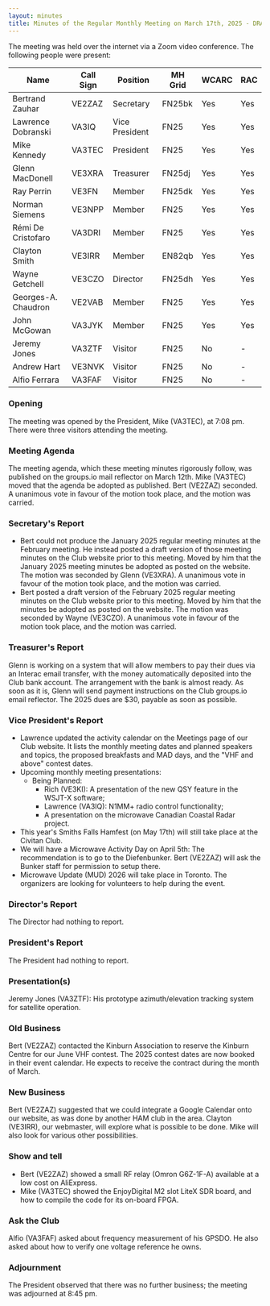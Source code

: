 ```yaml
---
layout: minutes
title: Minutes of the Regular Monthly Meeting on March 17th, 2025 - DRAFT
---
```

The meeting was held over the internet via a Zoom video conference.
The following people were present:

| Name                | Call Sign | Position       | MH Grid | WCARC | RAC |
| ------------------- | --------- | -------------- | ------- | ----- | --- |
| Bertrand Zauhar     | VE2ZAZ    | Secretary      | FN25bk  | Yes   | Yes |
| Lawrence Dobranski  | VA3IQ     | Vice President | FN25    | Yes   | Yes |
| Mike Kennedy        | VA3TEC    | President      | FN25    | Yes   | Yes |
| Glenn MacDonell     | VE3XRA    | Treasurer      | FN25dj  | Yes   | Yes |
| Ray Perrin          | VE3FN     | Member         | FN25dk  | Yes   | Yes |
| Norman Siemens      | VE3NPP    | Member         | FN25    | Yes   | Yes |
| Rémi De Cristofaro  | VA3DRI    | Member         | FN25    | Yes   | Yes |
| Clayton Smith       | VE3IRR    | Member         | EN82qb  | Yes   | Yes |
| Wayne Getchell      | VE3CZO    | Director       | FN25dh  | Yes   | Yes |
| Georges-A. Chaudron | VE2VAB    | Member         | FN25    | Yes   | Yes |
| John McGowan        | VA3JYK    | Member         | FN25    | Yes   | Yes |
| Jeremy Jones        | VA3ZTF    | Visitor        | FN25    | No    |  -  |
| Andrew Hart         | VE3NVK    | Visitor        | FN25    | No    |  -  |
| Alfio Ferrara       | VA3FAF    | Visitor        | FN25    | No    |  -  |

### Opening

The meeting was opened by the President, Mike (VA3TEC), at 7:08 pm. There were three visitors attending the meeting.

### Meeting Agenda

The meeting agenda, which these meeting minutes rigorously follow, was published on the groups.io mail reflector on March 12th. Mike (VA3TEC) moved that the agenda be adopted as published. Bert (VE2ZAZ) seconded. A unanimous vote in favour of the motion took place, and the motion was carried.

### Secretary's Report

- Bert could not produce the January 2025 regular meeting minutes at the February meeting. He instead posted a draft version of those meeting minutes on the Club website prior to this meeting. Moved by him that the January 2025 meeting minutes be adopted as posted on the website. The motion was seconded by Glenn (VE3XRA). A unanimous vote in favour of the motion took place, and the motion was carried.
- Bert posted a draft version of the February 2025 regular meeting minutes on the Club website prior to this meeting. Moved by him that the minutes be adopted as posted on the website. The motion was seconded by Wayne (VE3CZO). A unanimous vote in favour of the motion took place, and the motion was carried.

### Treasurer's Report

Glenn is working on a system that will allow members to pay their dues via an Interac email transfer, with the money automatically deposited into the Club bank account. The arrangement with the bank is almost ready. As soon as it is, Glenn will send payment instructions on the Club groups.io email reflector. The 2025 dues are $30, payable as soon as possible.

### Vice President's Report

- Lawrence updated the activity calendar on the Meetings page of our Club website. It lists the monthly meeting dates and planned speakers and topics, the proposed breakfasts and MAD days, and the "VHF and above" contest dates.
- Upcoming monthly meeting presentations:
   - Being Planned:
      - Rich (VE3KI): A presentation of the new QSY feature in the WSJT-X software;
      - Lawrence (VA3IQ): N1MM+ radio control functionality;
      - A presentation on the microwave Canadian Coastal Radar project.
- This year's Smiths Falls Hamfest (on May 17th) will still take place at the Civitan Club.
- We will have a Microwave Activity Day on April 5th: The recommendation is to go to the Diefenbunker. Bert (VE2ZAZ) will ask the Bunker staff for permission to setup there.
- Microwave Update (MUD) 2026 will take place in Toronto. The organizers are looking for volunteers to help during the event.

### Director's Report

The Director had nothing to report.

### President's Report

The President had nothing to report.

### Presentation(s)

Jeremy Jones (VA3ZTF): His prototype azimuth/elevation tracking system for satellite operation.

### Old Business

Bert (VE2ZAZ) contacted the Kinburn Association to reserve the Kinburn Centre for our June VHF contest. The 2025 contest dates are now booked in their event calendar. He expects to receive the contract during the month of March.

### New Business

Bert (VE2ZAZ) suggested that we could integrate a Google Calendar onto our website, as was done by another HAM club in the area. Clayton (VE3IRR), our webmaster, will explore what is possible to be done. Mike will also look for various other possibilities.

### Show and tell

- Bert (VE2ZAZ) showed a small RF relay (Omron G6Z-1F-A) available at a low cost on AliExpress.
- Mike (VA3TEC) showed the EnjoyDigital M2 slot LiteX SDR board, and how to compile the code for its on-board FPGA.

### Ask the Club

Alfio (VA3FAF) asked about frequency measurement of his GPSDO. He also asked about how to verify one voltage reference he owns.

### Adjournment

The President observed that there was no further business; the meeting was adjourned at 8:45 pm.
